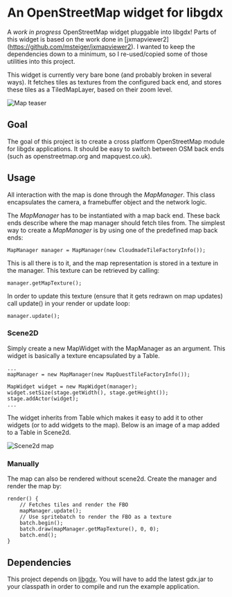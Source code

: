 # An OpenStreetMap widget for libgdx

A _work in progress_ OpenStreetMap widget pluggable into libgdx!  Parts
of this widget is based on the work done in [jxmapviewer2]
(https://github.com/msteiger/jxmapviewer2). I wanted to keep the
dependencies down to a minimum, so I re-used/copied some of those
utilities into this project.

This widget is currently very bare bone (and probably broken in several
ways). It fetches tiles as textures from the configured back end, and
stores these tiles as a TiledMapLayer, based on their zoom level.

![Map teaser](http://mehl.no/maps/teaser.png "teaser!")

## Goal

The goal of this project is to create a cross platform OpenStreetMap
module for libgdx applications. It should be easy to switch between OSM
back ends (such as openstreetmap.org and mapquest.co.uk).

## Usage

All interaction with the map is done through the _MapManager_. This
class encapsulates the camera, a framebuffer object and the network
logic.

The _MapManager_ has to be instantiated with a map back end. These
back ends describe where the map manager should fetch tiles from. The
simplest way to create a _MapManager_ is by using one of the predefined
map back ends:

    MapManager manager = MapManager(new CloudmadeTileFactoryInfo());

This is all there is to it, and the map representation is stored in a
texture in the manager. This texture can be retrieved by calling:

    manager.getMapTexture();

In order to update this texture (ensure that it gets redrawn on map
updates) call update() in your render or update loop:

    manager.update();

### Scene2D

Simply create a new MapWidget with the MapManager as an argument. This
widget is basically a texture encapsulated by a Table.

    ...
    mapManager = new MapManager(new MapQuestTileFactoryInfo());

    MapWidget widget = new MapWidget(manager);
    widget.setSize(stage.getWidth(), stage.getHeight());
    stage.addActor(widget);
    ...

The widget inherits from Table which makes it easy to add it to other
widgets (or to add widgets to the map). Below is an image of a map added
to a Table in Scene2d.

![Scene2d map](http://mehl.no/maps/scene2d-maps.png "scene2d!")

### Manually

The map can also be rendered without scene2d. Create the manager and
render the map by:

    render() {
        // Fetches tiles and render the FBO
        mapManager.update();
        // Use spritebatch to render the FBO as a texture
        batch.begin();
        batch.draw(mapManager.getMapTexture(), 0, 0);
        batch.end();
    }

## Dependencies

This project depends on [libgdx](https://github.com/libgdx/). You will
have to add the latest gdx.jar to your classpath in order to compile and
run the example application.
